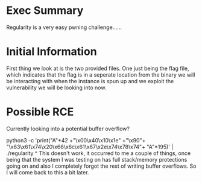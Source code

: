 # Exec Summary

Regularity is a very easy pwning challenge......


# Initial Information

First thing we look at is the two provided files. One just being the flag file, which indicates that the flag is in a seperate location from the binary we will be interacting with when the instance is spun up and we exploit the vulnerability we will be looking into now.


# Possible RCE

Currently looking into a potential buffer overflow?

 python3 -c 'print("A"*42 +"\x00\x40\x10\x1e" +"\x90"+ "\x63\x61\x74\x20\x66\x6c\x61\x67\x2e\x74\x78\x74"+ "A"*195)' | ./regularity
 ^ This doesn't work, it occurred to me a couple of things, once being that the system I was testing on has full stack/memory protections going on and also I completely forgot the rest of writing buffer overflows. So I will come back to this a bit later.
